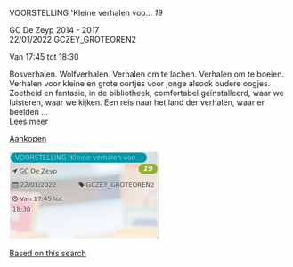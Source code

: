 VOORSTELLING 'Kleine verhalen voo... *19*

GC De Zeyp 2014 - 2017  
22/01/2022 GCZEY\_GROTEOREN2  

Van 17:45 tot 18:30

  

  

Bosverhalen. Wolfverhalen. Verhalen om te lachen. Verhalen om te boeien. Verhalen voor kleine en grote oortjes voor jonge alsook oudere oogjes. Zoetheid en fantasie, in de bibliotheek, comfortabel geïnstalleerd, waar we luisteren, waar we kijken. Een reis naar het land der verhalen, waar er beelden ...  
[Lees meer](https://tickets.vgc.be/activity/subscribe/GCZEY_GROTEOREN2)

[Aankopen](https://tickets.vgc.be/ticketingActivity/subscribe/GCZEY_GROTEOREN2)

![](70126.png)

[Based on this search](https://tickets.vgc.be/activity/index?&vrijeplaatsen=1&Age%5B%5D=3%2C5&entity=276)